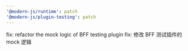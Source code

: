 ```yaml
---
'@modern-js/runtime': patch
'@modern-js/plugin-testing': patch
---
```


fix: refactor the mock logic of BFF testing plugin
fix: 修改 BFF 测试插件的 mock 逻辑
